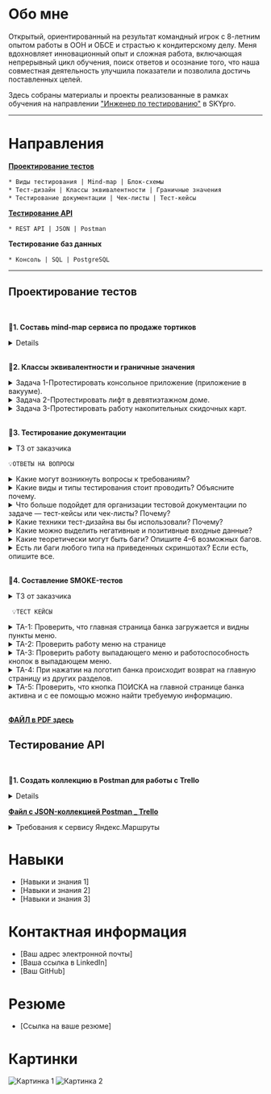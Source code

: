 # Обо мне

Открытый, ориентированный на результат командный игрок с 8-летним опытом работы в ООН и ОБСЕ и страстью к кондитерскому делу. Меня вдохновляет инновационный опыт и сложная работа, включающая непрерывный цикл обучения, поиск ответов и осознание того, что наша совместная деятельность улучшила показатели и позволила достичь поставленных целей.

Здесь собраны материалы и проекты реализованные в рамках обучения на направлении ["Инженер по тестированию"](https://praktikum.yandex.ru/qa-engineer) в SKYpro.


***



# Направления

[**Проектирование тестов**](#test-design)<br>

    * Виды тестирования | Mind-map | Блок-схемы
    * Тест-дизайн | Классы эквивалентности | Граничные значения
    * Тестирование документации | Чек-листы | Тест-кейсы

[**Тестирование API**](#API-testing)<br>

    * REST API | JSON | Postman

**Тестирование баз данных**

    * Консоль | SQL | PostgreSQL

 
***

  ## <a name="test-design" />Проектирование тестов
  <br>

📄**1. Составь mind-map сервиса по продаже тортиков**

<details>
<summary>Mind map сервиса</summary>

![Mind Map](https://github.com/ToktombaevM/ManasT_QA-portfolio/blob/9e5d1be44f6df16e7393e5b5eda308cdcf9a831e/IMG/Mind%20Map.jpg)

[Mind map в большом разрешении на MIRO](https://miro.com/app/board/uXjVMV_dsEQ=/?share_link_id=605007146557)

</details>
<br>

📄**2. Классы эквивалентности и граничные значения**

<details>
<summary>Задача 1-Протестировать консольное приложение (приложение в вакууме).</summary> <br>

  - Приложение на вход принимает три целых числа, интерпретируемых как длины сторон треугольника.
  - На выходе выводит на экран, является ли этот треугольник равнобедренным или равносторонним.
 
 > Что нужно сделать?
  - Составьте низкоуровневый чек-лист. Обязательно предложите конкретные значения тестовых данных.

**РЕШЕНИЕ**  
![TASK 1](https://github.com/ToktombaevM/ManasT_QA-portfolio/blob/8cc525406212ae02ac2c38242f5e1e98ae7af35a/IMG/TASK%201.png)

</details>

<details>
<summary>Задача 2-Протестировать лифт в девятиэтажном доме.</summary> <br>
   
 > Что нужно сделать?
  - Составить высокоуровневый чек-лист.

**РЕШЕНИЕ**  
![TASK 2](https://github.com/ToktombaevM/ManasT_QA-portfolio/blob/af535ce865670662d29930dfd9e36b7c3a8043b5/IMG/TASK%202.png)
</details>

<details>
<summary>Задача 3-Протестировать работу накопительных скидочных карт.</summary> <br>

Автомат принимает накопительные скидочные карты и при своем расчете учитывает количество баллов, по которому начисляет процент скидки:

от 0 до 100 баллов — скидка 1%;
от 100 до 200 баллов — скидка 3%;
от 200 до 500 баллов — скидка 5%;
от 500 баллов — скидка 10%.

 > Что нужно сделать?
  - Составить такой набор тестовых данных для автомата, при котором мы гарантированно будем знать, что в соответствии со своими накопленными баллами покупатель получит верную скидку.

**РЕШЕНИЕ**  
![TASK 3](https://github.com/ToktombaevM/ManasT_QA-portfolio/blob/a2c8c01ce1f208b768d4ce170594de717757919a/IMG/TASK%203.png)
</details> 
<br>

📄**3. Тестирование документации**

<details>
<summary>ТЗ от заказчика</summary> <br>
   
   - Реализовать форму, которая по введенным данным определяет, является ли человек совершеннолетним. <br>
   - Приложение должно быть с архитектурой «клиент — сервер».
</details> 

    💡ОТВЕТЫ НА ВОПРОСЫ

<details>
<summary>Какие могут возникнуть вопросы к требованиям?</summary> <br>

   - Какой **тип данных** должен быть введен в поле определения возраста: текст, дата или число?
   - Если вводимые данные, дата рождения, **в каком формате** поле должно принимать данные: MM.YYYY, YYYY-MM-DD или другой формат?
   - Требуется уточнить **какое значение** считается совершеннолетием? 16 лет, 18 лет, 21 год?
   - Что ответит система, если вводимое значение **не соответствует требованиям** системы?
   - Что произойдет, если клиент несовершеннолетний?
   - Что произойдет, если клиент совершеннолетний?
   </details>
   
<details>
<summary>Какие виды и типы тестирования стоит проводить? Объясните почему.</summary> <br>
   
   - **Smoke тестирование:** Проверить открывается ли поле, принимает ли оно вводимые данные, работает ли кнопка «ОК» или «Далее», чтобы убедиться, в работоспособности поля для продолжения тестирования?
   - **Функциональное тестирование:** требуется проверить, что поле принимает заданные значения, и обрабатывает значения правильно, например определяет, является ли человек совершеннолетним или нет.
   - **Тестирование безопасности:** поле не позволяет ввести невалидные данные, которые могут привести к неправильному определению возраста человека (например, спецсимволы, иероглифы, скобки, кавычки и тд.).
   - **Тестирование производительности:** проверить, как поле работает под нагрузкой. Например, выдержит ли поле, если его будут заполнять и отправлять одновременно с разных клиентских устройств в большом количестве.
 </details>

<details>
<summary>Что больше подойдет для организации тестовой документации по задаче — тест-кейсы или чек-листы? Почему?</summary> <br>
   
   - Так как мы тестируем одно поле ввода, следует использовать чек-лист для охвата большего количества и вариантов проверок.
   - Чит-лист позволит оптимизировать процесс тестирования путем группировки схожих сценариев и инструментов.
   - Тест-кейсы в данном случае будут не эффективны, так как нерационально, тратить много времени на расшифровку одного действия, в то время как можно произвести большее количество проверок по чек-листу за потраченное время.
 </details> 

 <details>
<summary>Какие техники тест-дизайна вы бы использовали? Почему?</summary> <br>

- **Классы эквивалентности** (в зависимости, от того, какое число мы считаем наступлением совершеннолетием. Например, 18 лет). В данном случае классов эквивалентности будет (меньше 0, 0, 1-17, и больше 18)
- **Граничные значения** 16, 17, 19, 20, чтобы проверить правильность обработки вводимой информации.
   </details>

    <details>
<summary>Какие можно выделить негативные и позитивные входные данные?</summary> <br>

| Позитивные проверки | Примеры |
| --- | --- |
| ввод корректных данных в соответствии с документацией (чисел в заданном диапазоне) | 17, 18, 19, 20 |

| Негативные проверки | Примеры |
| --- | ---      |
| пустое поле |   |
| ввод букв | AnГ |
| спецсимволы | ?:%?* |
| ввод отрицательных чисел  | -17 |

   </details>

   <details>
<summary>Какие теоретически могут быть баги? Опишите 4–6 возможных багов.</summary> <br>
      
- Поле ввода данных неактивно, то есть в него нельзя ввести данные.
- При вводе данных не отображаются все данные, либо отображаются некорректно.
- Кнопка «ОК» неактивна, то есть на нее нельзя нажать.
- Кнопка “OK” активна, но ничего не происходит после нажатия на нее.
- Кнопка “OK” активна, но при нажатии обнуляются данные, введенные в поле.
- Кнопка “OK” активна, но при нажатии страница закрывается.
   </details>

<details>
<summary>Есть ли баги любого типа на приведенных скриншотах? Если есть, опишите все.</summary> <br>

![Screenshot dev](https://github.com/ToktombaevM/ManasT_QA-portfolio/blob/59088d98f2217ea753e99f562ead406ae3f9797f/IMG/Screenshot%20dev.png)
      
- Кнопки “ОК” разного размера и цвета
- Грамматически некорректно написано “Вы совершен**ноле**тний” (пишется слитно); Не совершеннолетний (пишется слитно).
- Неверная формулировка. Оба поля должны быть сформулированы в одном стиле, либо обращение, либо вопрос.
- Нет кнопки закрыть всплывающее окно, либо вернуться назад.
   </details><br>

📄**4. Составление SMOKE-тестов**

<details>
<summary>ТЗ от заказчика</summary> <br>
   
   **Выберите тестовую документацию**

- Если ваше полное имя начинается на согласную букву, вам нужно **составить смоук-тест-кейс(ы) - имя: МАНАС.**

**Выберите приложение, по которому будете составлять документацию**

- Главная страница https://www.rosbank.ru/ - **фамилия: Токтомбаев.**
</details> 

     💡ТЕСТ КЕЙСЫ

   <details>
<summary>TA-1: Проверить, что главная страница банка загружается и видны пункты меню.</summary> <br>
      
![TA1](https://github.com/ToktombaevM/ManasT_QA-portfolio/blob/1e8a74990cdbf3a3f8e8b5f2103d968e8ea20a4a/IMG/TA1.png)
   </details>

   <details>
<summary>TA-2: Проверить работу меню на странице</summary> <br>
      
![TA2](https://github.com/ToktombaevM/ManasT_QA-portfolio/blob/f1a2b7514765446fc3f01a988ba12e319ff5d081/IMG/TA2.png)
   </details>

<details>
<summary>TA-3: Проверить работу выпадающего меню и работоспособность кнопок в выпадающем меню.</summary> <br>
      
![TA3](https://github.com/ToktombaevM/ManasT_QA-portfolio/blob/f1a2b7514765446fc3f01a988ba12e319ff5d081/IMG/TA3.png)
   </details>

<details>
<summary>TA-4: При нажатии на логотип банка происходит возврат на главную страницу из других разделов.</summary> <br>
      
![TA3](https://github.com/ToktombaevM/ManasT_QA-portfolio/blob/e9116dac8925a8831fff31ea305113b3777a9607/IMG/TA4.png)
   </details> 

<details>
<summary>TA-5: Проверить, что кнопка ПОИСКА на главной странице банка активна и с ее помощью можно найти требуемую информацию.</summary> <br>
      
![TA3](https://github.com/ToktombaevM/ManasT_QA-portfolio/blob/e9116dac8925a8831fff31ea305113b3777a9607/IMG/TA5.png)
   </details>

<br>

[**ФАЙЛ в PDF здесь**](https://github.com/ToktombaevM/ManasT_QA-portfolio/blob/657afc0b5612227ffa3a489ac8b8279d75744e86/IMG/%D0%A2%D0%B5%D1%81%D1%82-%D0%BA%D0%B5%D0%B9%D1%81%D1%8B%20%D0%B2%20%D1%84%D0%BE%D1%80%D0%BC%D0%B0%D1%82%D0%B5%20PDF.pdf)

## <a name="API-testing" />Тестирование API
<br>

📄**1. Создать коллекцию в Postman для работы с Trello** <br>

<details>
<summary>В коллекции должны быть:</summary><br>
 
**✅** Доска. Используйте следующие методы:

- [Создание](https://developer.atlassian.com/cloud/trello/rest/api-group-boards/#api-boards-post)
- [Получение](https://developer.atlassian.com/cloud/trello/rest/api-group-boards/#api-boards-id-get)
- [Удаление](https://developer.atlassian.com/cloud/trello/rest/api-group-boards/#api-boards-id-delete)

**✅** Списки. Используйте следующие методы:

- [Создание](https://developer.atlassian.com/cloud/trello/rest/api-group-lists/#api-lists-post)
- [Получение](https://developer.atlassian.com/cloud/trello/rest/api-group-lists/#api-lists-id-get)

**✅** Карточки. Используйте следующие методы:

- [Создание](https://developer.atlassian.com/cloud/trello/rest/api-group-cards/#api-cards-post)
- [Удаление](https://developer.atlassian.com/cloud/trello/rest/api-group-cards/#api-cards-id-delete)
- [Изменение названия](https://developer.atlassian.com/cloud/trello/rest/api-group-cards/#api-cards-id-put) (поле name)
- [Смена списка](https://developer.atlassian.com/cloud/trello/rest/api-group-cards/#api-cards-id-put) (аналогично перетаскиванию из одной колонки в другую — поле idList; для переноса нужно создать еще один список)
- [Получение информации](https://developer.atlassian.com/cloud/trello/rest/api-group-cards/#api-cards-id-get)
- [Добавление комментария к карточке](https://developer.atlassian.com/cloud/trello/rest/api-group-cards/#api-cards-id-actions-comments-post)
</details> 

[**Файл с JSON-коллекцией Postman _ Trello**](https://github.com/ToktombaevM/ManasT_QA-portfolio/blob/c173460abc6f0e9cebd48dea7d92a4e13b732403/IMG/API_HW5_trello.postman_collection.json)
  
<details>
<summary>Требования к сервису Яндекс.Маршруты</summary>
</details>

# Навыки

* [Навыки и знания 1]
* [Навыки и знания 2]
* [Навыки и знания 3]

# Контактная информация

* [Ваш адрес электронной почты]
* [Ваша ссылка в LinkedIn]
* [Ваш GitHub]

# Резюме

* [Ссылка на ваше резюме]

# Картинки

![Картинка 1](images/image1.png)
![Картинка 2](images/image2.png)
